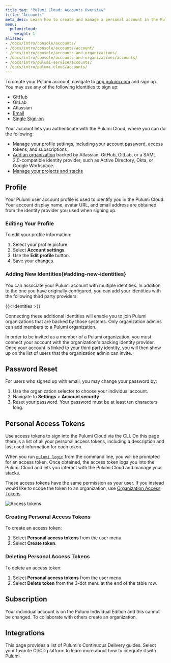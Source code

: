 ```yaml
---
title_tag: "Pulumi Cloud: Accounts Overview"
title: "Accounts"
meta_desc: Learn how to create and manage a personal account in the Pulumi Cloud in this guide.
menu:
  pulumicloud:
    weight: 1
aliases:
- /docs/intro/console/accounts/
- /docs/intro/console/accounts/account/
- /docs/intro/console/accounts-and-organizations/
- /docs/intro/console/accounts-and-organizations/accounts/
- /docs/intro/pulumi-service/accounts/
- /docs/intro/pulumi-cloud/accounts/
---
```


To create your Pulumi account, navigate to [app.pulumi.com](https://app.pulumi.com) and sign
up. You may use any of the following identities to sign up:

* GitHub
* GitLab
* Atlassian
* [Email](https://app.pulumi.com/signin/email)
* [Single Sign-on](https://app.pulumi.com/signin/sso)

Your account lets you authenticate with the Pulumi Cloud, where you can do the
following:

* Manage your profile settings, including your account password, access tokens, and subscriptions
* [Add an organization](/docs/intro/pulumi-cloud/organizations/) backed by Atlassian, GitHub, GitLab, or a SAML
  2.0-compatible identity provider, such as Active Directory, Okta, or Google Workspace.
* [Manage your projects and stacks](/docs/intro/pulumi-cloud/projects-and-stacks/)

## Profile

Your Pulumi user account profile is used to identify you in the Pulumi
Cloud. Your account display name, avatar URL, and email address are
obtained from the identity provider you used when signing up.

### Editing Your Profile

To edit your profile information:

1. Select your profile picture.
1. Select **Account settings**.
1. Use the **Edit profile** button.
1. Save your changes.

### Adding New Identities{#adding-new-identities}

You can associate your Pulumi account with multiple identities. In addition to the one you have originally configured, you can add your identities with the following third party providers:

{{< identities >}}

Connecting these additional identities will enable
you to join Pulumi organizations that are backed by those systems. Only
organization admins can add members to a Pulumi organization.

In order to be invited as a member of a Pulumi organization, you must connect
your account with the organization's backing identity provider. Once your
account is linked to your third party identity, you will then show up on the
list of users that the organization admin can invite.

## Password Reset

For users who signed up with email, you may change your password by:

1. Use the organization selector to choose your individual account.
1. Navigate to **Settings** > **Account security**
1. Reset your password. Your password must be at least ten characters long.

## Personal Access Tokens

Use access tokens to sign into the Pulumi Cloud via the CLI. On this page there is a list of all your personal access tokens, including a description and last used information for each token.

When you run [`pulumi login`](/docs/reference/cli/pulumi_login) from the command line, you will be prompted for an access token. Once obtained, the access token logs you into the Pulumi Cloud and lets you interact with the Pulumi Cloud and manage your stacks.

These access tokens have the same permission as your user. If  you instead would like to scope the token to an organization, use [Organization Access Tokens](/docs/intro/pulumi-cloud/organization-access-tokens/).

![Access tokens](/images/docs/reference/service/access-tokens.png)

### Creating Personal Access Tokens

To create an access token:

1. Select **Personal access tokens** from the user menu.
1. Select **Create token**.

### Deleting Personal Access Tokens

To delete an access token:

1. Select **Personal access tokens** from the user menu.
1. Select **Delete token** from the 3-dot menu at the end of the table row.

## Subscription

Your individual account is on the Pulumi Individual Edition and this cannot be changed. To collaborate with others create an organization.

## Integrations

This page provides a list of Pulumi's Continuous Delivery guides. Select your favorite CI/CD platform to learn more about how to integrate it with Pulumi.
